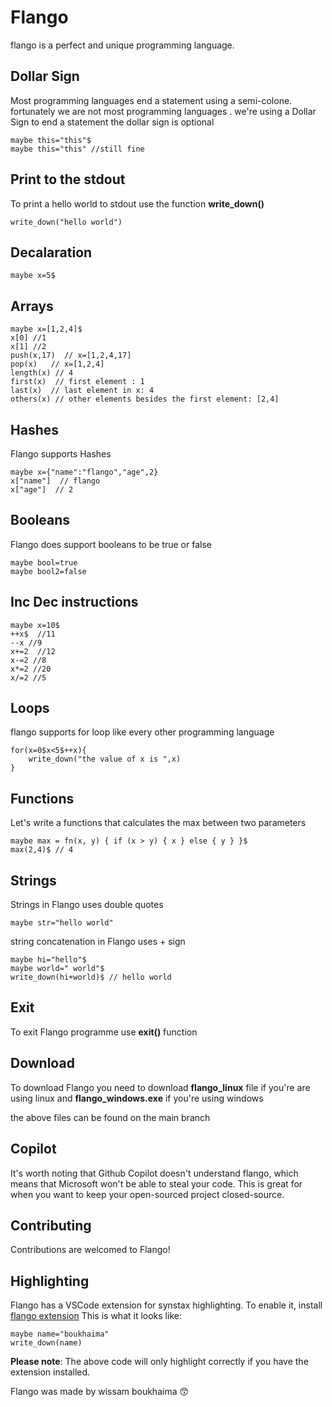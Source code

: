 # Flango

flango is a perfect and unique programming language.

## Dollar Sign

Most programming languages end a statement using a semi-colone. fortunately we are not most programming languages . we're using a Dollar Sign to end a statement
the dollar sign is optional

```
maybe this="this"$
maybe this="this" //still fine
```

## Print to the stdout

To print a hello world to stdout use the function **write_down()**

```
write_down("hello world")
```

## Decalaration

```
maybe x=5$
```

## Arrays

```
maybe x=[1,2,4]$
x[0] //1
x[1] //2
push(x,17)  // x=[1,2,4,17]
pop(x)   // x=[1,2,4]
length(x) // 4
first(x)  // first element : 1
last(x)  // last element in x: 4
others(x) // other elements besides the first element: [2,4]
```

## Hashes

Flango supports Hashes

```
maybe x={"name":"flango","age",2}
x["name"]  // flango
x["age"]  // 2
```

## Booleans

Flango does support booleans to be true or false

```
maybe bool=true
maybe bool2=false
```

## Inc Dec instructions

```
maybe x=10$
++x$  //11
--x //9
x+=2  //12
x-=2 //8
x*=2 //20
x/=2 //5
```

## Loops

flango supports for loop like every other programming language

```
for(x=0$x<5$++x){
    write_down("the value of x is ",x)
}
```

## Functions

Let's write a functions that calculates the max between two parameters

```
maybe max = fn(x, y) { if (x > y) { x } else { y } }$
max(2,4)$ // 4
```

## Strings

Strings in Flango uses double quotes

```
maybe str="hello world"
```

string concatenation in Flango uses + sign

```
maybe hi="hello"$
maybe world=" world"$
write_down(hi+world)$ // hello world
```

## Exit

To exit Flango programme use **exit()** function

## Download

To download Flango you need to download **flango_linux** file if you're are using linux and **flango_windows.exe** if you're using windows

the above files can be found on the main branch

## Copilot

It's worth noting that Github Copilot doesn't understand flango, which means that Microsoft won't be able to steal your code.
This is great for when you want to keep your open-sourced project closed-source.

## Contributing

Contributions are welcomed to Flango!

## Highlighting

Flango has a VSCode extension for synstax highlighting. To enable it, install [flango extension](https://marketplace.visualstudio.com/items?itemName=wissam4373642.flango)
This is what it looks like:

```
maybe name="boukhaima"
write_down(name)
```

**Please note**: The above code will only highlight correctly if you have the extension installed.

Flango was made by wissam boukhaima 😙
